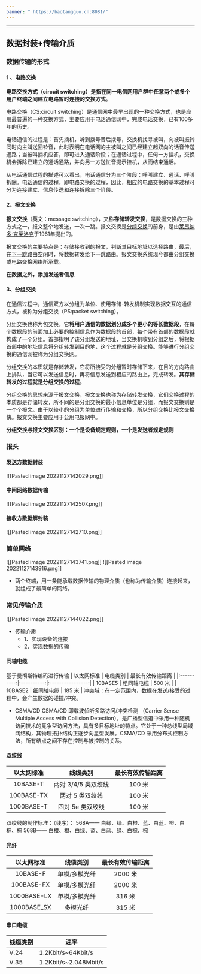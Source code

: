 ```yaml
---
banner: " https://baotangguo.cn:8081/"
---
```

---
## 数据封装+传输介质
### 数据传输的形式
#### 1 、电路交换
**电路交换方式（circuit switching）是指在同一电信网用户群中任意两个或多个用户终端之间建立电路暂时连接的交换方式**。

电路交换（CS:circuit switching）是通信网中最早出现的一种交换方式，也是应用最普遍的一种交换方式，主要应用于电话通信网中，完成电话交换，已有100多年的历史。

电话通信的过程是：首先摘机，听到拨号音后拨号，交换机找寻被叫，向被叫振铃同时向主叫送回铃音，此时表明在电话网的主被叫之间已经建立起双向的话音传送通路；当被叫摘机应答，即可进入通话阶段；在通话过程中，任何一方挂机，交换机会拆除已建立的通话通路，并向另一方送忙音提示挂机，从而结束通话。

从电话通信过程的描述可以看出，电话通信分为三个阶段：呼叫建立、通话、呼叫拆除。电话通信的过程，即电路交换的过程，因此，相应的电路交换的基本过程可分为连接建立、信息传送和连接拆除三个阶段。
#### 2、报文交换
**报文交换**（英文：message switching），又称**存储转发交换**，是数据交换的三种方式之一，报文整个地发送，一次一跳。报文交换是[分组交换](https://baike.baidu.com/item/%E5%88%86%E7%BB%84%E4%BA%A4%E6%8D%A2?fromModule=lemma_inlink)的前身，是由[莱昂纳多·克莱洛克](https://baike.baidu.com/item/%E8%8E%B1%E6%98%82%E7%BA%B3%E5%A4%9A%C2%B7%E5%85%8B%E8%8E%B1%E6%B4%9B%E5%85%8B?fromModule=lemma_inlink)于1961年提出的。

报文交换的主要特点是：存储接收到的报文，判断其目标地址以选择路由，最后，在[下一跳](https://baike.baidu.com/item/%E4%B8%8B%E4%B8%80%E8%B7%B3?fromModule=lemma_inlink)路由空闲时，将数据转发给下一跳路由。报文交换系统现今都由分组交换或电路交换网络所承载。

**在数据之外，添加发送者信息**

#### 3、分组交换
在通信过程中，通信双方以分组为单位、使用存储-转发机制实现数据交互的通信方式，被称为分组交换（PS:packet switching）。

分组交换也称为包交换，它**将用户通信的数据划分成多个更小的等长数据段**，在每个数据段的前面加上必要的控制信息作为数据段的首部，每个带有首部的数据段就构成了一个分组。首部指明了该分组发送的地址，当交换机收到分组之后，将根据首部中的地址信息将分组转发到目的地，这个过程就是分组交换。能够进行分组交换的通信网被称为分组交换网。

分组交换的本质就是存储转发，它将所接受的分组暂时存储下来，在目的方向路由上排队，当它可以发送信息时，再将信息发送到相应的路由上，完成转发。**其存储转发的过程就是分组交换的过程**。

分组交换的思想来源于报文交换，报文交换也称为存储转发交换，它们交换过程的本质都是存储转发，所不同的是分组交换的最小信息单位是分组，而报文交换则是一个个报文。由于以较小的分组为单位进行传输和交换，所以分组交换比报文交换快。报文交换主要应用于公用电报网中。

**分组交换与报文交换区别：一个是设备规定规则，一个是发送者规定规则**

### 报头
#### 发送方数据封装
![[Pasted image 20221127142029.png]]

#### 中间网络数据传输
![[Pasted image 20221127142507.png]]

#### 接收方数据解封装
![[Pasted image 20221127142710.png]]

### 简单网络
![[Pasted image 20221127143741.png]]
![[Pasted image 20221127143916.png]]
- 两个终端，用一条能承载数据传输的物理介质（也称为传输介质）连接起来，就组成了最简单的网络。
### 常见传输介质
![[Pasted image 20221127144022.png]]

- 传输介质
	- 1、实现设备的连接
	- 2、实现数据的传输

#### 同轴电缆
基于曼彻斯特编码进行传输
| 以太网标准 |  电缆类别  | 最长有效传输距离 |
|:----------:|:----------:|:----------------:|
|  10BASE5   | 粗同轴电缆 |      500 米      |
|  10BASE2   | 细同轴电缆 |      185 米      |
冲突域：在一定范围内，数据在发送/接受的过程中，会产生数据的碰撞/冲突。
- CSMA/CD
CSMA/CD 即载波侦听多路访问/冲突检测 （Carrier Sense Multiple Access with Collision Detection），是广播型信道中采用一种随机访问技术的竞争型访问方法，具有多目标地址的特点。它处于一种总线型局域网结构，其物理拓扑结构正逐步向星型发展。CSMA/CD 采用分布式控制方法，所有结点之间不存在控制与被控制的关系。

#### 双绞线
| 以太网标准 |      线缆类别       | 最长有效传输距离 |
|:----------:|:-------------------:|:----------------:|
|  10BASE-T  | 两对 3/4/5 类双绞线 |      100 米      |
| 100BASE-TX |   两对 5 类双绞线   |      100 米      |
| 1000BASE-T |  四对 5e 类双绞线   |      100 米      |
双绞线的制作标准：（线序）：
568A—— 白绿、绿、白橙、蓝、白蓝、橙、白棕、棕
568B—— 白橙、橙、白绿、蓝、白蓝、绿、白棕、棕                                                                                                                                                      

#### 光纤
| 以太网标准  |   线缆类别    | 最长有效传输距离 |
|:-----------:|:-------------:|:----------------:|
|  10BASE-F   | 单模/多模光纤 |     2000 米      |
| 100BASE-FX  | 单模/多模光纤 |     2000 米      |
| 1000BASE-LX | 单模/多模光纤 |      316 米      |
| 1000BASE_SX |   多模光纤    |      315 米      |

#### 串口电缆
| 线缆类别 | 速率                  |
| -------- | --------------------- |
| V.24     | 1.2Kbit/s~64Kbit/s    |
| V.35     | 1.2Kbit/s~2.048Mbit/s |
